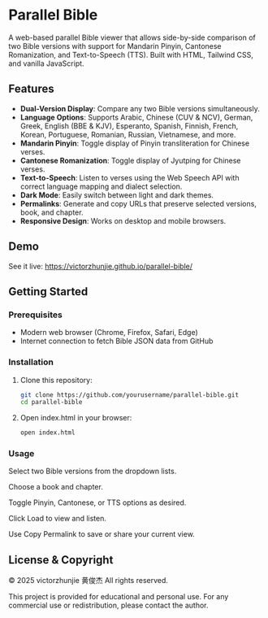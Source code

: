 # Parallel Bible

A web-based parallel Bible viewer that allows side-by-side comparison of two Bible versions with support for Mandarin Pinyin, Cantonese Romanization, and Text-to-Speech (TTS). Built with HTML, Tailwind CSS, and vanilla JavaScript.

## Features

- **Dual-Version Display**: Compare any two Bible versions simultaneously.  
- **Language Options**: Supports Arabic, Chinese (CUV & NCV), German, Greek, English (BBE & KJV), Esperanto, Spanish, Finnish, French, Korean, Portuguese, Romanian, Russian, Vietnamese, and more.  
- **Mandarin Pinyin**: Toggle display of Pinyin transliteration for Chinese verses.  
- **Cantonese Romanization**: Toggle display of Jyutping for Chinese verses.  
- **Text-to-Speech**: Listen to verses using the Web Speech API with correct language mapping and dialect selection.  
- **Dark Mode**: Easily switch between light and dark themes.  
- **Permalinks**: Generate and copy URLs that preserve selected versions, book, and chapter.  
- **Responsive Design**: Works on desktop and mobile browsers.

## Demo

See it live: https://victorzhunjie.github.io/parallel-bible/

## Getting Started

### Prerequisites

- Modern web browser (Chrome, Firefox, Safari, Edge)  
- Internet connection to fetch Bible JSON data from GitHub

### Installation

1. Clone this repository:
   ```bash
   git clone https://github.com/yourusername/parallel-bible.git
   cd parallel-bible

1. Open index.html in your browser:
   ```bash
   open index.html

### Usage

Select two Bible versions from the dropdown lists.

Choose a book and chapter.

Toggle Pinyin, Cantonese, or TTS options as desired.

Click Load to view and listen.

Use Copy Permalink to save or share your current view.


## License & Copyright
© 2025 victorzhunjie 黄俊杰 All rights reserved.

This project is provided for educational and personal use. For any commercial use or redistribution, please contact the author.